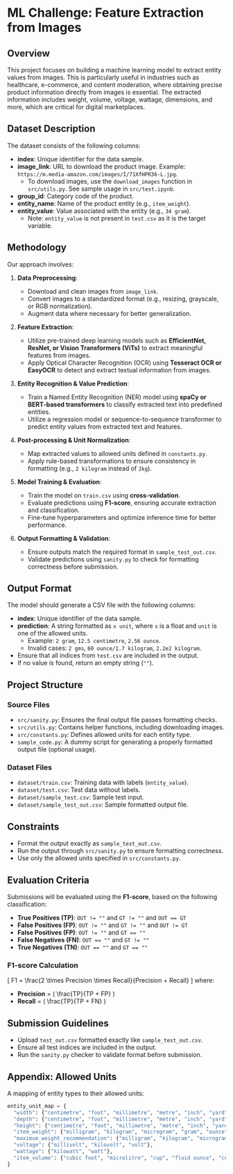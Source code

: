 # ML Challenge: Feature Extraction from Images

## Overview
This project focuses on building a machine learning model to extract entity values from images. This is particularly useful in industries such as healthcare, e-commerce, and content moderation, where obtaining precise product information directly from images is essential. The extracted information includes weight, volume, voltage, wattage, dimensions, and more, which are critical for digital marketplaces.

## Dataset Description
The dataset consists of the following columns:
- **index**: Unique identifier for the data sample.
- **image_link**: URL to download the product image. Example: `https://m.media-amazon.com/images/I/71XfHPR36-L.jpg`.
  - To download images, use the `download_images` function in `src/utils.py`. See sample usage in `src/test.ipynb`.
- **group_id**: Category code of the product.
- **entity_name**: Name of the product entity (e.g., `item_weight`).
- **entity_value**: Value associated with the entity (e.g., `34 gram`).
  - Note: `entity_value` is not present in `test.csv` as it is the target variable.

## Methodology
Our approach involves:
1. **Data Preprocessing**:
   - Download and clean images from `image_link`.
   - Convert images to a standardized format (e.g., resizing, grayscale, or RGB normalization).
   - Augment data where necessary for better generalization.

2. **Feature Extraction**:
   - Utilize pre-trained deep learning models such as **EfficientNet, ResNet, or Vision Transformers (ViTs)** to extract meaningful features from images.
   - Apply Optical Character Recognition (OCR) using **Tesseract OCR or EasyOCR** to detect and extract textual information from images.

3. **Entity Recognition & Value Prediction**:
   - Train a Named Entity Recognition (NER) model using **spaCy or BERT-based transformers** to classify extracted text into predefined entities.
   - Utilize a regression model or sequence-to-sequence transformer to predict entity values from extracted text and features.

4. **Post-processing & Unit Normalization**:
   - Map extracted values to allowed units defined in `constants.py`.
   - Apply rule-based transformations to ensure consistency in formatting (e.g., `2 kilogram` instead of `2kg`).

5. **Model Training & Evaluation**:
   - Train the model on `train.csv` using **cross-validation**.
   - Evaluate predictions using **F1-score**, ensuring accurate extraction and classification.
   - Fine-tune hyperparameters and optimize inference time for better performance.

6. **Output Formatting & Validation**:
   - Ensure outputs match the required format in `sample_test_out.csv`.
   - Validate predictions using `sanity.py` to check for formatting correctness before submission.

## Output Format
The model should generate a CSV file with the following columns:
- **index**: Unique identifier of the data sample.
- **prediction**: A string formatted as `x unit`, where `x` is a float and `unit` is one of the allowed units.
  - Example: `2 gram`, `12.5 centimetre`, `2.56 ounce`.
  - Invalid cases: `2 gms`, `60 ounce/1.7 kilogram`, `2.2e2 kilogram`.
- Ensure that all indices from `test.csv` are included in the output.
- If no value is found, return an empty string (`""`).

## Project Structure
### Source Files
- `src/sanity.py`: Ensures the final output file passes formatting checks. 
- `src/utils.py`: Contains helper functions, including downloading images.
- `src/constants.py`: Defines allowed units for each entity type.
- `sample_code.py`: A dummy script for generating a properly formatted output file (optional usage).

### Dataset Files
- `dataset/train.csv`: Training data with labels (`entity_value`).
- `dataset/test.csv`: Test data without labels.
- `dataset/sample_test.csv`: Sample test input.
- `dataset/sample_test_out.csv`: Sample formatted output file.

## Constraints
- Format the output exactly as `sample_test_out.csv`.
- Run the output through `src/sanity.py` to ensure formatting correctness.
- Use only the allowed units specified in `src/constants.py`.

## Evaluation Criteria
Submissions will be evaluated using the **F1-score**, based on the following classification:
- **True Positives (TP)**: `OUT != ""` and `GT != ""` and `OUT == GT`
- **False Positives (FP)**: `OUT != ""` and `GT != ""` and `OUT != GT`
- **False Positives (FP)**: `OUT != ""` and `GT == ""`
- **False Negatives (FN)**: `OUT == ""` and `GT != ""`
- **True Negatives (TN)**: `OUT == ""` and `GT == ""`

### F1-score Calculation
\[ F1 = \frac{2 \times Precision \times Recall}{Precision + Recall} \]
where:
- **Precision** = \( \frac{TP}{TP + FP} \)
- **Recall** = \( \frac{TP}{TP + FN} \)

## Submission Guidelines
- Upload `test_out.csv` formatted exactly like `sample_test_out.csv`.
- Ensure all test indices are included in the output.
- Run the `sanity.py` checker to validate format before submission.

## Appendix: Allowed Units
A mapping of entity types to their allowed units:
```python
entity_unit_map = {
  "width": {"centimetre", "foot", "millimetre", "metre", "inch", "yard"},
  "depth": {"centimetre", "foot", "millimetre", "metre", "inch", "yard"},
  "height": {"centimetre", "foot", "millimetre", "metre", "inch", "yard"},
  "item_weight": {"milligram", "kilogram", "microgram", "gram", "ounce", "ton", "pound"},
  "maximum_weight_recommendation": {"milligram", "kilogram", "microgram", "gram", "ounce", "ton", "pound"},
  "voltage": {"millivolt", "kilovolt", "volt"},
  "wattage": {"kilowatt", "watt"},
  "item_volume": {"cubic foot", "microlitre", "cup", "fluid ounce", "centilitre", "imperial gallon", "pint", "decilitre", "litre", "millilitre", "quart", "cubic inch", "gallon"}
}
```

